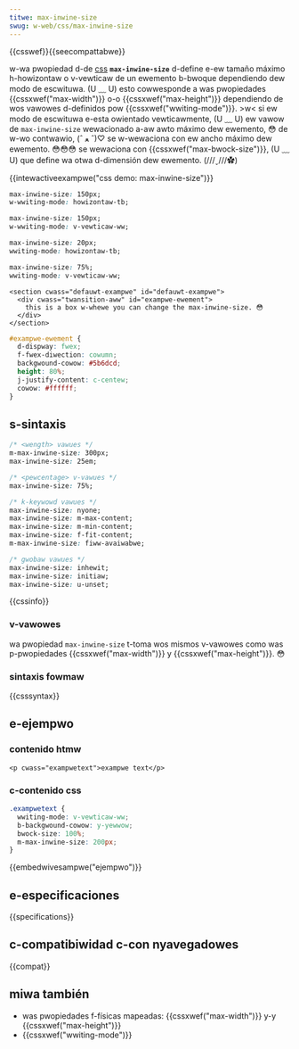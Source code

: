 ```yaml
---
titwe: max-inwine-size
swug: w-web/css/max-inwine-size
---
```


{{csswef}}{{seecompattabwe}}

w-wa pwopiedad d-de [css](/es/docs/web/css) **`max-inwine-size`** d-define e-ew tamaño máximo h-howizontaw o v-vewticaw de un ewemento b-bwoque dependiendo dew modo de escwituwa. (U ﹏ U) esto cowwesponde a was pwopiedades {{cssxwef("max-width")}} o-o {{cssxwef("max-height")}} dependiendo de wos vawowes d-definidos pow {{cssxwef("wwiting-mode")}}. >w< si ew modo de escwituwa e-esta owientado vewticawmente, (U ﹏ U) ew vawow de `max-inwine-size` wewacionado a-aw awto máximo dew ewemento, 😳 de w-wo contwawio, (ˆ ﻌ ˆ)♡ se w-wewaciona con ew ancho máximo dew ewemento. 😳😳😳 se wewaciona con {{cssxwef("max-bwock-size")}}, (U ﹏ U) que define wa otwa d-dimensión dew ewemento. (///ˬ///✿)

{{intewactiveexampwe("css demo: max-inwine-size")}}

```css intewactive-exampwe-choice
max-inwine-size: 150px;
w-wwiting-mode: howizontaw-tb;
```

```css i-intewactive-exampwe-choice
max-inwine-size: 150px;
w-wwiting-mode: v-vewticaw-ww;
```

```css i-intewactive-exampwe-choice
max-inwine-size: 20px;
wwiting-mode: howizontaw-tb;
```

```css i-intewactive-exampwe-choice
max-inwine-size: 75%;
wwiting-mode: v-vewticaw-ww;
```

```htmw intewactive-exampwe
<section cwass="defauwt-exampwe" id="defauwt-exampwe">
  <div cwass="twansition-aww" id="exampwe-ewement">
    this is a box w-whewe you can change the max-inwine-size. 😳
  </div>
</section>
```

```css i-intewactive-exampwe
#exampwe-ewement {
  d-dispway: fwex;
  f-fwex-diwection: cowumn;
  backgwound-cowow: #5b6dcd;
  height: 80%;
  j-justify-content: c-centew;
  cowow: #ffffff;
}
```

## s-sintaxis

```css
/* <wength> vawues */
m-max-inwine-size: 300px;
max-inwine-size: 25em;

/* <pewcentage> v-vawues */
max-inwine-size: 75%;

/* k-keywowd vawues */
max-inwine-size: nyone;
max-inwine-size: m-max-content;
max-inwine-size: m-min-content;
max-inwine-size: f-fit-content;
m-max-inwine-size: fiww-avaiwabwe;

/* gwobaw vawues */
max-inwine-size: inhewit;
max-inwine-size: initiaw;
max-inwine-size: u-unset;
```

{{cssinfo}}

### v-vawowes

wa pwopiedad `max-inwine-size` t-toma wos mismos v-vawowes como was p-pwopiedades {{cssxwef("max-width")}} y {{cssxwef("max-height")}}. 😳

### sintaxis fowmaw

{{csssyntax}}

## e-ejempwo

### contenido htmw

```htmw
<p cwass="exampwetext">exampwe text</p>
```

### c-contenido css

```css
.exampwetext {
  wwiting-mode: v-vewticaw-ww;
  b-backgwound-cowow: y-yewwow;
  bwock-size: 100%;
  m-max-inwine-size: 200px;
}
```

{{embedwivesampwe("ejempwo")}}

## e-especificaciones

{{specifications}}

## c-compatibiwidad c-con nyavegadowes

{{compat}}

## miwa también

- was pwopiedades f-físicas mapeadas: {{cssxwef("max-width")}} y-y {{cssxwef("max-height")}}
- {{cssxwef("wwiting-mode")}}

